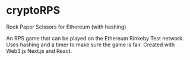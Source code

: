 # cryptoRPS
Rock Paper Scissors for Ethereum (with hashing)

An RPS game that can be played on the Ethereum Rinkeby Test network.
Uses hashing and a timer to make sure the game is fair.
Created with Web3.js Next.js and React. 

